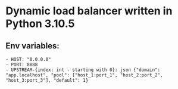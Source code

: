 # Dynamic load balancer written in Python 3.10.5

## Env variables:
    - HOST: "0.0.0.0"
    - PORT: 8888
    - UPSTREAM-{index: int - starting with 0}: json {"domain": "app.localhost", "pool": ["host_1:port_1", "host_2:port_2", "host_3:port_3"], "default": 1}